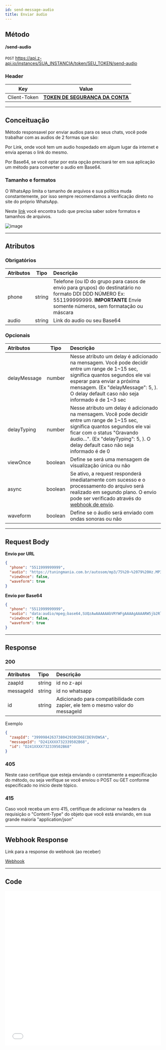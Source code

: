 ```yaml
---
id: send-message-audio
title: Enviar áudio
---
```


## Método

#### /send-audio

`POST` https://api.z-api.io/instances/SUA_INSTANCIA/token/SEU_TOKEN/send-audio

### Header

|      Key       |            Value            |
| :------------: |     :-----------------:     |
|  Client-Token  | **[TOKEN DE SEGURANÇA DA CONTA](../security/client-token)** |
---

## Conceituação

Método responsavel por enviar audios para os seus chats, você pode trabalhar com as audios de 2 formas que são:

Por Link, onde você tem um audio hospedado em algum lugar da internet e envia apenas o link do mesmo.

Por Base64, se você optar por esta opção precisará ter em sua aplicação um método para converter o audio em Base64.

### Tamanho e formatos

O WhatsApp limita o tamanho de arquivos e sua politica muda constantemente, por isso sempre recomendamos a verificação direto no site do próprio WhatsApp.

Neste [link] você encontra tudo que precisa saber sobre formatos e tamanhos de arquivos.

[link]: https://developers.facebook.com/docs/whatsapp/api/media

![image](../../img/send-audio-waveform.jpeg)

---

## Atributos

### Obrigatórios

| Atributos | Tipo | Descrição |
| :-- | :-: | :-- |
| phone | string | Telefone (ou ID do grupo para casos de envio para grupos) do destinatário no formato DDI DDD NÚMERO Ex: 551199999999. **IMPORTANTE** Envie somente números, sem formatação ou máscara |
| audio | string | Link do audio ou seu Base64 |

### Opcionais

| Atributos    | Tipo   | Descrição |
| :---------   | :----: | :-------- |
| delayMessage | number | Nesse atributo um delay é adicionado na mensagem. Você pode decidir entre um range de 1~15 sec, significa quantos segundos ele vai esperar para enviar a próxima mensagem. (Ex "delayMessage": 5, ). O delay default caso não seja informado é de 1~3 sec |
| delayTyping  | number | Nesse atributo um delay é adicionado na mensagem. Você pode decidir entre um range de 1~15 sec, significa quantos segundos ele vai ficar com o status "Gravando áudio...". (Ex "delayTyping": 5, ). O delay default caso não seja informado é de 0|
| viewOnce | boolean | Define se será uma mensagem de visualização única ou não |
| async | boolean | Se ativo, a request responderá imediatamente com sucesso e o processamento do arquivo será realizado em segundo plano. O envio pode ser verificado através do [webhook de envio](/webhooks/on-message-send). |
| waveform | boolean | Define se o áudio será enviado com ondas sonoras ou não |

---

## Request Body

**Envio por URL**
```json
{
  "phone": "5511999999999",
  "audio": "https://tuningmania.com.br/autosom/mp3/75%20~%2079%20Hz.MP3",
  "viewOnce": false,
  "waveform": true
}
```

**Envio por Base64**
```json
{
  "phone": "5511999999999",
  "audio": "data:audio/mpeg;base64,SUQzAwAAAAAAbVRYWFgAAAAgAAAARW5jb2RlZCBieQBMQU1FIGluIEZMIFN0dWRpbyAyMFRYWFgAAAAbAAAAQlBN",
  "viewOnce": false,
  "waveform": true
}
```

---

## Response

### 200

| Atributos | Tipo   | Descrição      |
| :-------- | :----- | :------------- |
| zaapId    | string | id no z-api    |
| messageId | string | id no whatsapp |
| id | string | Adicionado para compatibilidade com zapier, ele tem o mesmo valor do messageId |

Exemplo

```json
{
  "zaapId": "3999984263738042930CD6ECDE9VDWSA",
  "messageId": "D241XXXX732339502B68",
  "id": "D241XXXX732339502B68"
}
```

### 405

Neste caso certifique que esteja enviando o corretamente a especificação do método, ou seja verifique se você enviou o POST ou GET conforme especificado no inicio deste tópico.

### 415

Caso você receba um erro 415, certifique de adicionar na headers da requisição o "Content-Type" do objeto que você está enviando, em sua grande maioria "application/json"

---

## Webhook Response

Link para a response do webhook (ao receber)

[Webhook](../webhooks/on-message-received#exemplo-de-retorno-de-áudio)

---

## Code

<iframe src="//api.apiembed.com/?source=https://raw.githubusercontent.com/Z-API/z-api-docs/main/json-examples/send-audio.json&targets=all" frameborder="0" scrolling="no" width="100%" height="500px" seamless></iframe>
